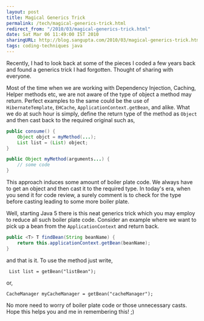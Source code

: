 ```yaml
---
layout: post
title: Magical Generics Trick
permalink: /tech/magical-generics-trick.html
redirect_from: "/2010/03/magical-generics-trick.html"
date: Sat Mar 06 11:49:00 IST 2010
sharingURL: http://blog.sangupta.com/2010/03/magical-generics-trick.html
tags: coding-techniques java
---
```

Recently, I had to look back at some of the pieces I coded a few years back and 
found a generics trick I had forgotten. Thought of sharing with everyone.

Most of the time when we are working with Dependency Injection, Caching, Helper 
methods etc, we are not aware of the type of object a method may return. Perfect 
examples to the same could be the use of `HibernateTemplate`, `EHCache`, 
`ApplicationContext.getBean`, and alike. What we do at such hour is simply, define 
the return type of the method as `Object` and then cast back to the required original such as,


```java
public consume() {
	Object objct = myMethod(...);
	List list = (List) object;
}

public Object myMethod(arguments...) {
	// some code
}
```

This approach induces some amount of boiler plate code. We always have to get an 
object and then cast it to the required type. In today's era, when you send it for 
code review, a surely comment is to check for the type before casting leading to 
some more boiler plate.

Well, starting Java 5 there is this neat generics trick which you may employ to 
reduce all such boiler plate code. Consider an example where we want to pick up 
a bean from the `ApplicationContext` and return back.

```java
public <T> T findBean(String beanName) {
	return this.applicationContext.getBean(beanName);
}
```

and that is it. To use the method just write,

```
 List list = getBean("listBean");
 ```
 or,
 ```
 CacheManager myCacheManager = getBean("cacheManager");
 ```

No more need to worry of boiler plate code or those unnecessary casts. Hope this helps you and me in remembering this! ;)

